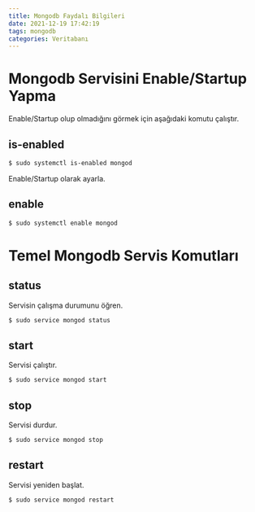 ```yaml
---
title: Mongodb Faydalı Bilgileri
date: 2021-12-19 17:42:19
tags: mongodb
categories: Veritabanı
---
```

# Mongodb Servisini Enable/Startup Yapma
Enable/Startup olup olmadığını görmek için aşağıdaki komutu çalıştır.
## is-enabled
```bash
$ sudo systemctl is-enabled mongod
```
Enable/Startup olarak ayarla.
## enable
```bash
$ sudo systemctl enable mongod
```

<!-- more -->

# Temel Mongodb Servis Komutları
## status
Servisin çalışma durumunu öğren.
```bash
$ sudo service mongod status
```
## start
Servisi çalıştır.
```bash
$ sudo service mongod start
```
## stop
Servisi durdur.
```bash
$ sudo service mongod stop
```
## restart
Servisi yeniden başlat.
```bash
$ sudo service mongod restart
```